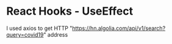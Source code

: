 # React Hooks - UseEffect

I used axios to get HTTP  "https://hn.algolia.com/api/v1/search?query=covid19" address


